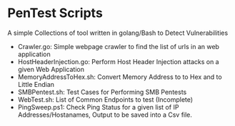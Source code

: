 # PenTest Scripts

A simple Collections of tool written in golang/Bash to Detect Vulnerabilities

- Crawler.go: Simple webpage crawler to find the list of urls in an web application
- HostHeaderInjection.go: Perform Host Header Injection attacks on a given Web Application 
- MemoryAddressToHex.sh: Convert Memory Address to to Hex and to Little Endian
- SMBPentest.sh: Test Cases for Performing SMB Pentests
- WebTest.sh: List of Common Endpoints to test (Incomplete)
- PingSweep.ps1: Check Ping Status for a given list of IP Addresses/Hostanames, Output to be saved into a Csv file. 
